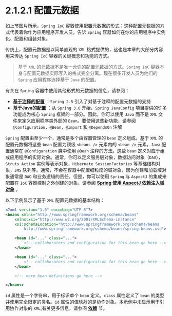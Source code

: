 # 2.1.2.1 配置元数据

如上节图片所示，`Spring IoC` 容器使用配置元数据的形式；这种配置元数据的方式代表着你作为应用程序开发人员，告诉 `Spring` 容器如何在你的应用程序中实例化、配置和组装对象。

传统上，配置元数据是以简单直观的 `XML` 格式提供的，这也是本章的大部分内容用来传达 `Spring IoC` 容器的关键概念和功能的方式。

> 基于 `XML` 的元数据不是唯一允许的配置元数据的方式。`Spring IoC` 容器本身与配置元数据实际写入的格式完全分离。现在很多开发人员为他们的 `Spring` 应用程序选择基于 `Java` 的配置。

有关在 `Spring` 容器中使用其他形式的元数据的信息，请参阅：

* **[基于注释的配置](https://docs.spring.io/spring/docs/5.0.6.RELEASE/spring-framework-reference/core.html#beans-annotation-config)** ：`Spring 2.5` 引入了对基于注释的配置元数据的支持
* **[基于Java的配置]()** ：从 `Spring 3.0` 开始，`Spring JavaConfig` 项目提供的许多功能成为核心 `Spring` 框架的一部分。因此，你可以使用 `Java` 而不是 `XML` 文件来定义应用程序类外部的 `Bean`。要使用这些新功能，请参阅 `@Configuration`，`@Bean`，`@Import` 和 `@DependsOn` 注解

`Spring` 配置由至少一个，通常是多个由容器管理的 `bean` 定义组成。基于 `XML` 的配置元数据将这些 `bean` 配置为顶级 `<beans />` 元素内的 `<bean />` 元素。`Java` 配置通常在 `@Configuration` 类中使用 `@Bean` 注释的方法。这些 `bean` 定义对应于组成应用程序的实际对象。通常，你可以定义服务层对象，数据访问对象（`DAO`），`Struts Action` 实例等表示对象，`Hibernate SessionFactories` 等基础结构对象，`JMS` 队列等。通常，不会在容器中配置细粒度的域对象，因为创建和加载域对象通常是 `DAO` 和业务逻辑的责任。但是，你可以使用 `Spring` 与 `AspectJ` 的集成来配置在 `IoC` 容器控制之外创建的对象。请参阅 **[Spring 使用 AspectJ 依赖注入域对象]()** 。

以下示例显示了基于 `XML` 配置元数据的基本结构：

``` xml
<?xml version="1.0" encoding="UTF-8"?>
<beans xmlns="http://www.springframework.org/schema/beans"
    xmlns:xsi="http://www.w3.org/2001/XMLSchema-instance"
    xsi:schemaLocation="http://www.springframework.org/schema/beans
        http://www.springframework.org/schema/beans/spring-beans.xsd">

    <bean id="..." class="...">
        <!-- collaborators and configuration for this bean go here -->
    </bean>

    <bean id="..." class="...">
        <!-- collaborators and configuration for this bean go here -->
    </bean>

    <!-- more bean definitions go here -->

</beans>
```

`id` 属性是一个字符串，用于标识单个 `bean` 定义。`class` 属性定义了 `bean` 的类型并使用完全限定的类名。`id` 属性的值映射的是协作对象。本示例中未显示用于引用协作对象的 `XML`;有关更多信息，请参阅 **[依赖]()** 节。